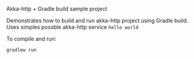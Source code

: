 Akka-http + Gradle build sample project

Demonstrates how to build and run akka-http project using Gradle build.
Uses simples possble akka-http service `hello world`

To compile and run:

    gradlew run

